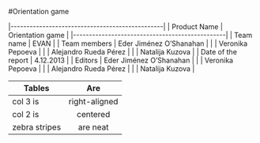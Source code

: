 #Orientation game

|------------------------------------------------|
| Product Name        | Orientation game         |
|------------------------------------------------|
| Team name           | EVAN                     | 
| Team members        | Eder Jiménez O’Shanahan  |
|                     | Veronika Pepoeva         |
|                     | Alejandro Rueda Pérez    |
|                     | Natalija Kuzova          |
| Date of the report  | 4.12.2013                |
| Editors             | Eder Jiménez O’Shanahan  |
|                     | Veronika Pepoeva         |
|                     | Alejandro Rueda Pérez    | 
|                     | Natalija Kuzova          |






| Tables        | Are           |
| ------------- |:-------------:|
| col 3 is      | right-aligned | 
| col 2 is      | centered      |
| zebra stripes | are neat      |
